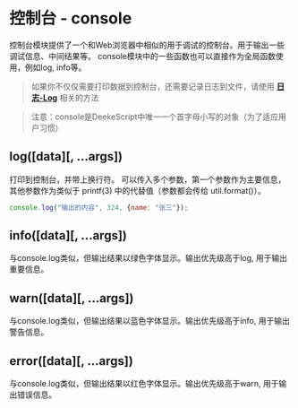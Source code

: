 # 控制台 - console

控制台模块提供了一个和Web浏览器中相似的用于调试的控制台。用于输出一些调试信息、中间结果等。 console模块中的一些函数也可以直接作为全局函数使用，例如log, info等。

> 如果你不仅仅需要打印数据到控制台，还需要记录日志到文件，请使用 __[日志-Log](../log/log.md)__ 相关的方法

> 注意：console是DeekeScript中唯一一个首字母小写的对象（为了适应用户习惯）

## log([data][, ...args])
打印到控制台，并带上换行符。 可以传入多个参数，第一个参数作为主要信息，其他参数作为类似于 printf(3) 中的代替值（参数都会传给 util.format()）。
```javascript
console.log("输出的内容", 324, {name: "张三"});
```

## info([data][, ...args])
与console.log类似，但输出结果以绿色字体显示。输出优先级高于log, 用于输出重要信息。

## warn([data][, ...args])
与console.log类似，但输出结果以蓝色字体显示。输出优先级高于info, 用于输出警告信息。

## error([data][, ...args])
与console.log类似，但输出结果以红色字体显示。输出优先级高于warn, 用于输出错误信息。
